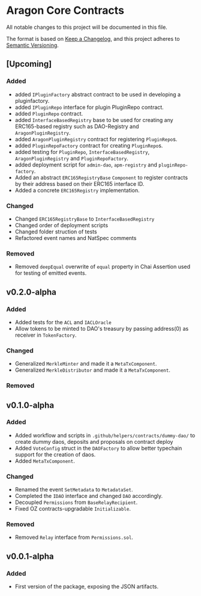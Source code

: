 # Aragon Core Contracts

All notable changes to this project will be documented in this file.

The format is based on [Keep a Changelog](https://keepachangelog.com/en/1.0.0/),
and this project adheres to [Semantic Versioning](https://semver.org/spec/v2.0.0.html).

## [Upcoming]

### Added

- added `IPluginFactory` abstract contract to be used in developing a pluginfactory.
- added `IPluginRepo` interface for plugin PluginRepo contract.
- added `PluginRepo` contract.
- added `InterfaceBasedRegistry` base to be used for creating any ERC165-based registry such as DAO-Registry and `AragonPluginRegistry`.
- added `AragonPluginRegistry` contract for registering `PluginRepo`s.
- added `PluginRepoFactory` contract for creating `PluginRepo`s.
- added testing for `PluginRepo`, `InterfaceBasedRegistry`, `AragonPluginRegistry` and `PluginRepoFactory`.
- added deployment script for `admin-dao`, `apm-registry` and `pluginRepo-factory`.
- Added an abstract `ERC165RegistryBase` `Component` to register contracts by their address based on their ERC165 interface ID.
- Added a concrete `ERC165Registry` implementation.

### Changed

- Changed `ERC165RegistryBase` to `InterfaceBasedRegistry`
- Changed order of deployment scripts
- Changed folder struction of tests
- Refactored event names and NatSpec comments

### Removed

- Removed `deepEqual` overwrite of `equal` property in Chai Assertion used for testing of emitted events.
  
## v0.2.0-alpha

### Added

- Added tests for the `ACL` and `IACLOracle`
- Allow tokens to be minted to DAO's treasury by passing address(0) as receiver in `TokenFactory`.

### Changed

- Generalized `MerkleMinter` and made it a `MetaTxComponent`.
- Generalized `MerkleDistributor` and made it a `MetaTxComponent`.

### Removed

## v0.1.0-alpha

### Added

- Added workflow and scripts in `.github/helpers/contracts/dummy-dao/` to create dummy daos, deposits and proposals on contract deploy
- Added `VoteConfig` struct in the `DAOFactory` to allow better typechain support for the creation of daos.
- Added `MetaTxComponent`.

### Changed

- Renamed the event `SetMetadata` to `MetadataSet`.
- Completed the `IDAO` interface and changed `DAO` accordingly.
- Decoupled `Permissions` from `BaseRelayRecipient`.
- Fixed OZ contracts-upgradable `Initializable`.

### Removed

- Removed `Relay` interface from `Permissions.sol`.

## v0.0.1-alpha

### Added

- First version of the package, exposing the JSON artifacts.
